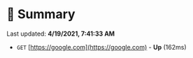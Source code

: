 # 📖 Summary
Last updated: **4/19/2021, 7:41:33 AM**

- `GET` [https://google.com](https://google.com) - **Up** (162ms)
